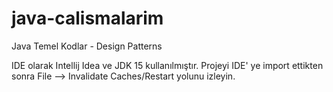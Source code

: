 # java-calismalarim
Java Temel Kodlar - Design Patterns

IDE olarak Intellij Idea ve JDK 15 kullanılmıştır. Projeyi IDE' ye import ettikten sonra File --> Invalidate Caches/Restart
yolunu izleyin.

